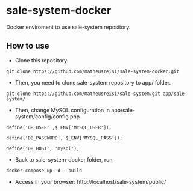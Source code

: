 # sale-system-docker
Docker enviroment to use sale-system repository.

## How to use

- Clone this repository
```
git clone https://github.com/matheusreis1/sale-system-docker.git
```

- Then, you need to clone sale-system repository to app/ folder.
```
git clone https://github.com/matheusreis1/sale-system.git app/sale-system/
```

- Then, change MySQL configuration in app/sale-system/config/config.php
```
define('DB_USER' ,$_ENV['MYSQL_USER']);

define('DB_PASSWORD', $_ENV['MYSQL_PASS']);

define('DB_HOST', 'mysql');
```

- Back to sale-system-docker folder, run
```
docker-compose up -d --build
```

- Access in your browser:
http://localhost/sale-system/public/